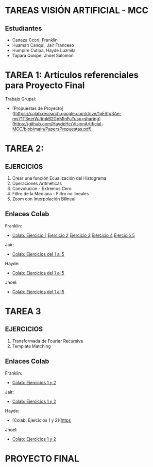 # TAREAS VISIÓN ARTIFICIAL - MCC

## Estudiantes
- Canaza Ccori, Franklin
- Huaman Canqui, Jair Franceso
- Humpire Cutipa, Hayde Luzmila
- Tapara Quispe, Jhoel Salomon

# TAREA 1: Artículos referenciales para Proyecto Final
Trabajo Grupal:
- [Propuestas de Proyecto]([https://colab.research.google.com/drive/1pEStg3Ae-mv71T3eerWJtmkB2GnMIpFu?usp=sharing](https://github.com/HaydeHc/VisionArtificial-MCC/blob/main/PapersPropuestas.pdf)

# TAREA 2: 
## EJERCICIOS
1. Crear una función Ecualización del Histograma
2. Operaciones Aritméticas
3. Convolución - Extremos Cero
4. Filtro de la Mediana - Filtro no lineales
5. Zoom con Interpolación Bilineal

## Enlaces Colab
Franklin:
- [Colab: Ejercicio 1](https://colab.research.google.com/drive/14jVs66l8pIyEGVCneR_FnF2qiJRUK-tW?usp=sharing) [Ejercicio 2](https://colab.research.google.com/drive/1k1evaHf32x4EOyyzcmQqGbiRUHRL0CJo?usp=sharing) [Ejercicio 3](https://colab.research.google.com/drive/1a-7AAxqnIM0raRfQ13MgmS-9sHaHaOwA?usp=sharing) [Ejercicio 4](https://colab.research.google.com/drive/1XlFMZFaKhuou_G0H6ONkAfblyc8WkZy6?usp=sharing) [Ejercicio 5](https://colab.research.google.com/drive/14jVs66l8pIyEGVCneR_FnF2qiJRUK-tW?usp=sharing)

Jair:
- [Colab: Ejercicios del 1 al 5](https://colab.research.google.com/drive/1pEStg3Ae-mv71T3eerWJtmkB2GnMIpFu?usp=sharing)

Hayde:
- [Colab: Ejercicios del 1 al 5](https://colab.research.google.com/drive/13gSSih-18NeatCpO6CRF3tdleCGuB1KH?usp=sharing)

Jhoel:
- [Colab: Ejercicios del 1 al 5](https://github.com/HaydeHc/VisionArtificial-MCC/blob/main/Tarea1/Jhoel/VisionArtificialTarea1-1.ipynb)


# TAREA 3
## EJERCICIOS
1. Transformada de Fourier Recursiva
2. Template Matching

## Enlaces Colab
Franklin:
- [Colab: Ejercicios 1 y 2](https)

Jair:
- [Colab: Ejercicios 1 y 2](https)

Hayde:
- [Colab: Ejercicios 1 y 2]([https](https://colab.research.google.com/drive/1uwWBP3eqFfc4kUls8ASIHblzzG2AzH5p?usp=sharing)

Jhoel:
- [Colab: Ejercicios 1 y 2](https)

# PROYECTO FINAL

